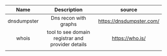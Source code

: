 |    Name     |                    Description                    |          source          |
|:-----------:|:-------------------------------------------------:|:------------------------:|
| dnsdumpster |               Dns recon with graphs               | https://dnsdumpster.com/ |
|    whois    | tool to see domain registrar and provider details |     https://who.is/      |
|             |                                                   |                          |




